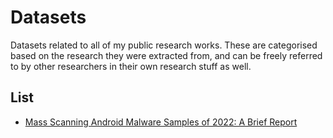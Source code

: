 # Datasets
Datasets related to all of my public research works. These are categorised based on the research they were extracted from, and can be freely referred to by other researchers in their own research stuff as well.

## List
* <a href="./mass-scanning-android-malware-samples">Mass Scanning Android Malware Samples of 2022: A Brief Report</a>
